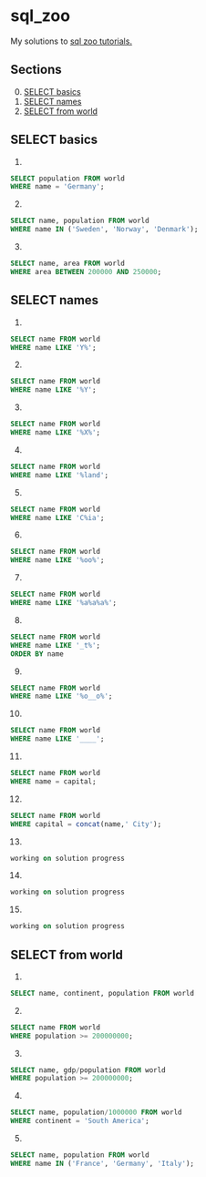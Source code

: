 # sql_zoo
My solutions to [sql zoo tutorials.](https://sqlzoo.net/wiki/SQL_Tutorial)

## Sections
0. [SELECT basics](#select-basics)
1. [SELECT names](#select-names)
2. [SELECT from world](#select-from-world)


## SELECT basics

1. 
```sql
SELECT population FROM world
WHERE name = 'Germany'; 
```  
2. 
```sql
SELECT name, population FROM world 
WHERE name IN ('Sweden', 'Norway', 'Denmark');
```
3.
```sql
SELECT name, area FROM world
WHERE area BETWEEN 200000 AND 250000;
```

## SELECT names

1.
```sql
SELECT name FROM world
WHERE name LIKE 'Y%';
```
2.
```sql
SELECT name FROM world
WHERE name LIKE '%Y';
```
3.
```sql
SELECT name FROM world
WHERE name LIKE '%X%';
```
4.
```sql
SELECT name FROM world
WHERE name LIKE '%land';
```
5.
```sql
SELECT name FROM world
WHERE name LIKE 'C%ia';
```
6.
```sql
SELECT name FROM world
WHERE name LIKE '%oo%';
```
7.
```sql
SELECT name FROM world
WHERE name LIKE '%a%a%a%';
```
8.
```sql
SELECT name FROM world
WHERE name LIKE '_t%';
ORDER BY name
```
9.
```sql
SELECT name FROM world
WHERE name LIKE '%o__o%';
```
10.
```sql
SELECT name FROM world
WHERE name LIKE '____';
```
11.
```sql
SELECT name FROM world
WHERE name = capital;
```
12.
```sql
SELECT name FROM world
WHERE capital = concat(name,' City');
```
13.
```sql
working on solution progress
```
14.
```sql
working on solution progress
```
15.
```sql
working on solution progress
```

## SELECT from world
1.
```sql
SELECT name, continent, population FROM world
```
2.
```sql
SELECT name FROM world
WHERE population >= 200000000;
```
3.
```sql
SELECT name, gdp/population FROM world
WHERE population >= 200000000;
```
4.
```sql
SELECT name, population/1000000 FROM world
WHERE continent = 'South America';
```
5.
```sql
SELECT name, population FROM world
WHERE name IN ('France', 'Germany', 'Italy');
```
